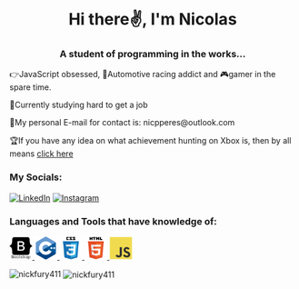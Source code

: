 <h1 align="center">Hi there✌, I'm Nicolas</h1>
<h3 align="center">A student of programming in the works...</h3>

<p align="left">👉JavaScript obsessed, 🏁Automotive racing addict and 🎮gamer in the spare time.</p>
<p align="left">🔰Currently studying hard to get a job</p>
<p align="left">📧My personal E-mail for contact is: nicpperes@outlook.com</p>
<p align="left">🏆If you have any idea on what achievement hunting on Xbox is, then by all means <a href="https://www.trueachievements.com/gamer/NickFury+Player" target="_blank">click here</a></p>

<h3 align="left">My Socials:</h3>
<p align="left">
<a href="https://www.linkedin.com/in/nicolas-peres/" target="_blank"><img align="center" src="https://raw.githubusercontent.com/rahuldkjain/github-profile-readme-generator/master/src/images/icons/Social/linked-in-alt.svg" alt="LinkedIn" height="40" width="40" /></a>
<a href="https://www.instagram.com/nick_fury411/" target="_blank"><img align="center" src="https://img.icons8.com/fluency/512/instagram-new.png" alt="Instagram" height="40" width="40" /></a>
</p>

<h3 align="left">Languages and Tools that have knowledge of:</h3>
<p align="left"> <a href="https://getbootstrap.com" target="_blank" rel="noreferrer"> <img src="https://raw.githubusercontent.com/devicons/devicon/master/icons/bootstrap/bootstrap-plain-wordmark.svg" alt="bootstrap" width="40" height="40"/> </a> <a href="https://www.w3schools.com/cpp/" target="_blank" rel="noreferrer"> <img src="https://raw.githubusercontent.com/devicons/devicon/master/icons/cplusplus/cplusplus-original.svg" alt="cplusplus" width="40" height="40"/> </a> <a href="https://www.w3schools.com/css/" target="_blank" rel="noreferrer"> <img src="https://raw.githubusercontent.com/devicons/devicon/master/icons/css3/css3-original-wordmark.svg" alt="css3" width="40" height="40"/> </a> <a href="https://www.w3.org/html/" target="_blank" rel="noreferrer"> <img src="https://raw.githubusercontent.com/devicons/devicon/master/icons/html5/html5-original-wordmark.svg" alt="html5" width="40" height="40"/> </a> <a href="https://developer.mozilla.org/en-US/docs/Web/JavaScript" target="_blank" rel="noreferrer"> <img src="https://raw.githubusercontent.com/devicons/devicon/master/icons/javascript/javascript-original.svg" alt="javascript" width="40" height="40"/> </a> </p>

<p><img align="left" src="https://github-readme-stats.vercel.app/api/top-langs?username=nickfury411&show_icons=true&locale=en&layout=compact" alt="nickfury411" /></p>

<p>&nbsp;<img align="center" src="https://github-readme-stats.vercel.app/api?username=nickfury411&show_icons=true&locale=en" alt="nickfury411" /></p>
